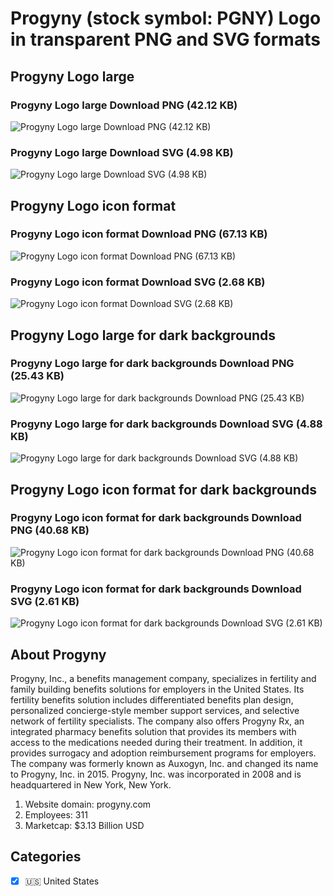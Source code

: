# Progyny (stock symbol: PGNY) Logo in transparent PNG and SVG formats

## Progyny Logo large

### Progyny Logo large Download PNG (42.12 KB)

![Progyny Logo large Download PNG (42.12 KB)](/img/orig/PGNY_BIG-050da13a.png)

### Progyny Logo large Download SVG (4.98 KB)

![Progyny Logo large Download SVG (4.98 KB)](/img/orig/PGNY_BIG-27fed5ac.svg)

## Progyny Logo icon format

### Progyny Logo icon format Download PNG (67.13 KB)

![Progyny Logo icon format Download PNG (67.13 KB)](/img/orig/PGNY-43edd678.png)

### Progyny Logo icon format Download SVG (2.68 KB)

![Progyny Logo icon format Download SVG (2.68 KB)](/img/orig/PGNY-acb75bf0.svg)

## Progyny Logo large for dark backgrounds

### Progyny Logo large for dark backgrounds Download PNG (25.43 KB)

![Progyny Logo large for dark backgrounds Download PNG (25.43 KB)](/img/orig/PGNY_BIG.D-9ff43f4c.png)

### Progyny Logo large for dark backgrounds Download SVG (4.88 KB)

![Progyny Logo large for dark backgrounds Download SVG (4.88 KB)](/img/orig/PGNY_BIG.D-9e1b6581.svg)

## Progyny Logo icon format for dark backgrounds

### Progyny Logo icon format for dark backgrounds Download PNG (40.68 KB)

![Progyny Logo icon format for dark backgrounds Download PNG (40.68 KB)](/img/orig/PGNY.D-5305df65.png)

### Progyny Logo icon format for dark backgrounds Download SVG (2.61 KB)

![Progyny Logo icon format for dark backgrounds Download SVG (2.61 KB)](/img/orig/PGNY.D-d3cb3716.svg)

## About Progyny

Progyny, Inc., a benefits management company, specializes in fertility and family building benefits solutions for employers in the United States. Its fertility benefits solution includes differentiated benefits plan design, personalized concierge-style member support services, and selective network of fertility specialists. The company also offers Progyny Rx, an integrated pharmacy benefits solution that provides its members with access to the medications needed during their treatment. In addition, it provides surrogacy and adoption reimbursement programs for employers. The company was formerly known as Auxogyn, Inc. and changed its name to Progyny, Inc. in 2015. Progyny, Inc. was incorporated in 2008 and is headquartered in New York, New York.

1. Website domain: progyny.com
2. Employees: 311
3. Marketcap: $3.13 Billion USD


## Categories
- [x] 🇺🇸 United States
